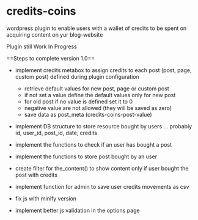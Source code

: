 credits-coins
=============

wordpress plugin to enable users with a wallet of credits to be spent on acquiring content on yur blog-website

Plugin still Work In Progress

==Steps to complete version 1.0==

- implement credits metabox to assign credits to each post (post, page, custom post) defined during plugin configuration
  - retrieve default values for new post, page or custom post
  - if not set a value define the default values only for new post
  - for old post if no value is defined set it to 0
  - negative value are not allowed (they will be saved as zero)
  - save data as post_meta (credits-coins-post-value)

- implement DB structure to store resource bought by users ... probably id, user_id, post_id, date, credits
- implement the functions to check if an user has bought a post
- implement the functions to store post bought by an user
- create filter for the_content() to show content only if user bought the post with credits
- implement function for admin to save user credits movements as csv
- fix js with minify version
- implement better js validation in the options page


